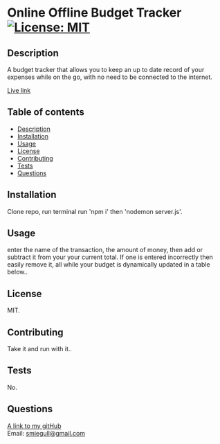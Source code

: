 # Online Offline Budget Tracker   [![License: MIT](https://img.shields.io/badge/License-MIT-yellow.svg)](https://opensource.org/licenses/MIT)

## Description
A budget tracker that allows you to keep an up to date record of your expenses while on the go, with no need to be connected to the internet.

[Live link](https://onlineoffline-budget-tracker.herokuapp.com/)

## Table of contents
- [Description](#description)
- [Installation](#installation)
- [Usage](#usage)
- [License](#license)
- [Contributing](#contributing)
- [Tests](#tests)
- [Questions](#questions)

## Installation
Clone repo, run terminal run 'npm i' then 'nodemon server.js'.

## Usage
enter the name of the transaction, the amount of money, then add or subtract it from your your current total. If one is entered incorrectly then easily remove it, all while your budget is dynamically updated in a table below..

## License
MIT.

## Contributing
Take it and run with it..

## Tests
No.

## Questions
[A link to my gitHub](https://github.com/scoven2)  
Email: smiegull@gmail.com